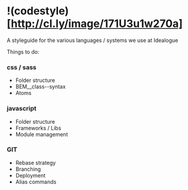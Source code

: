 !(codestyle)[http://cl.ly/image/171U3u1w270a]
=========

A styleguide for the various languages / systems we use at Idealogue

Things to do:

### css / sass
- Folder structure
- BEM__class--syntax
- Atoms

### javascript
- Folder structure
- Frameworks / Libs
- Module management

### GIT
- Rebase strategy
- Branching
- Deployment
- Alias commands
